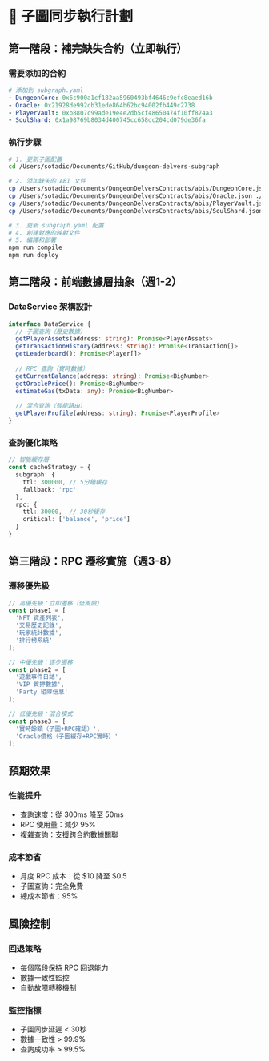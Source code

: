 # 🚀 子圖同步執行計劃

## 第一階段：補完缺失合約（立即執行）

### 需要添加的合約
```yaml
# 添加到 subgraph.yaml
- DungeonCore: 0x6c900a1cf182aa5960493bf4646c9efc8eaed16b
- Oracle: 0x21928de992cb31ede864b62bc94002fb449c2738  
- PlayerVault: 0xb8807c99ade19e4e2db5cf48650474f10ff874a3
- SoulShard: 0x1a98769b8034d400745cc658dc204cd079de36fa
```

### 執行步驟
```bash
# 1. 更新子圖配置
cd /Users/sotadic/Documents/GitHub/dungeon-delvers-subgraph

# 2. 添加缺失的 ABI 文件
cp /Users/sotadic/Documents/DungeonDelversContracts/abis/DungeonCore.json ./abis/
cp /Users/sotadic/Documents/DungeonDelversContracts/abis/Oracle.json ./abis/
cp /Users/sotadic/Documents/DungeonDelversContracts/abis/PlayerVault.json ./abis/
cp /Users/sotadic/Documents/DungeonDelversContracts/abis/SoulShard.json ./abis/

# 3. 更新 subgraph.yaml 配置
# 4. 創建對應的映射文件
# 5. 編譯和部署
npm run compile
npm run deploy
```

## 第二階段：前端數據層抽象（週1-2）

### DataService 架構設計
```typescript
interface DataService {
  // 子圖查詢（歷史數據）
  getPlayerAssets(address: string): Promise<PlayerAssets>
  getTransactionHistory(address: string): Promise<Transaction[]>
  getLeaderboard(): Promise<Player[]>
  
  // RPC 查詢（實時數據）  
  getCurrentBalance(address: string): Promise<BigNumber>
  getOraclePrice(): Promise<BigNumber>
  estimateGas(txData: any): Promise<BigNumber>
  
  // 混合查詢（智能路由）
  getPlayerProfile(address: string): Promise<PlayerProfile>
}
```

### 查詢優化策略
```typescript
// 智能緩存層
const cacheStrategy = {
  subgraph: {
    ttl: 300000, // 5分鐘緩存
    fallback: 'rpc'
  },
  rpc: {
    ttl: 30000,  // 30秒緩存
    critical: ['balance', 'price']
  }
}
```

## 第三階段：RPC 遷移實施（週3-8）

### 遷移優先級
```typescript
// 高優先級：立即遷移（低風險）
const phase1 = [
  'NFT 資產列表',
  '交易歷史記錄', 
  '玩家統計數據',
  '排行榜系統'
];

// 中優先級：逐步遷移
const phase2 = [
  '遊戲事件日誌',
  'VIP 質押數據',
  'Party 組隊信息'
];

// 低優先級：混合模式
const phase3 = [
  '實時餘額（子圖+RPC確認）',
  'Oracle價格（子圖緩存+RPC實時）'
];
```

## 預期效果

### 性能提升
- 查詢速度：從 300ms 降至 50ms
- RPC 使用量：減少 95%
- 複雜查詢：支援跨合約數據關聯

### 成本節省
- 月度 RPC 成本：從 $10 降至 $0.5
- 子圖查詢：完全免費
- 總成本節省：95%

## 風險控制

### 回退策略
- 每個階段保持 RPC 回退能力
- 數據一致性監控
- 自動故障轉移機制

### 監控指標
- 子圖同步延遲 < 30秒
- 數據一致性 > 99.9%
- 查詢成功率 > 99.5%